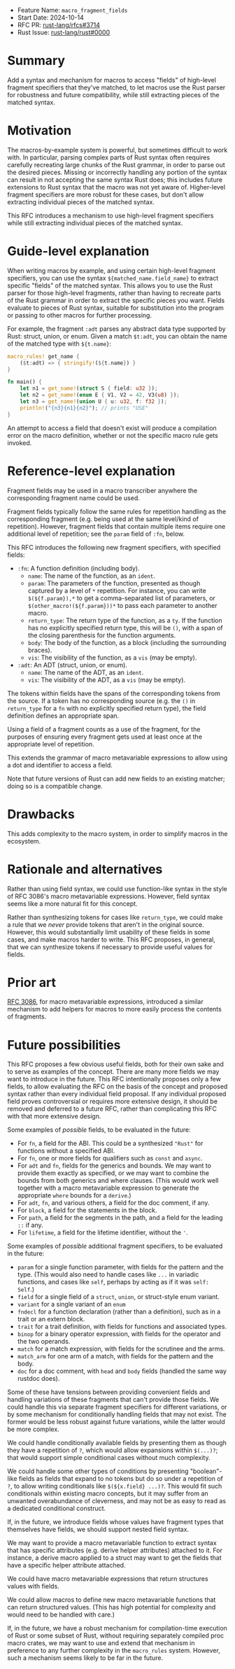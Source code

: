 - Feature Name: `macro_fragment_fields`
- Start Date: 2024-10-14
- RFC PR: [rust-lang/rfcs#3714](https://github.com/rust-lang/rfcs/pull/3714)
- Rust Issue: [rust-lang/rust#0000](https://github.com/rust-lang/rust/issues/0000)

# Summary
[summary]: #summary

Add a syntax and mechanism for macros to access "fields" of high-level fragment
specifiers that they've matched, to let macros use the Rust parser for
robustness and future compatibility, while still extracting pieces of the
matched syntax.

# Motivation
[motivation]: #motivation

The macros-by-example system is powerful, but sometimes difficult to work with.
In particular, parsing complex parts of Rust syntax often requires carefully
recreating large chunks of the Rust grammar, in order to parse out the desired
pieces. Missing or incorrectly handling any portion of the syntax can result in
not accepting the same syntax Rust does; this includes future extensions to
Rust syntax that the macro was not yet aware of. Higher-level fragment
specifiers are more robust for these cases, but don't allow extracting
individual pieces of the matched syntax.

This RFC introduces a mechanism to use high-level fragment specifiers while
still extracting individual pieces of the matched syntax.

# Guide-level explanation
[guide-level-explanation]: #guide-level-explanation

When writing macros by example, and using certain high-level fragment
specifiers, you can use the syntax `${matched_name.field_name}` to extract
specific "fields" of the matched syntax. This allows you to use the Rust parser
for those high-level fragments, rather than having to recreate parts of the
Rust grammar in order to extract the specific pieces you want. Fields evaluate
to pieces of Rust syntax, suitable for substitution into the program or passing
to other macros for further processing.

For example, the fragment `:adt` parses any abstract data type supported by
Rust: struct, union, or enum. Given a match `$t:adt`, you can obtain the name
of the matched type with `${t.name}`:

```rust
macro_rules! get_name {
    ($t:adt) => { stringify!(${t.name}) }
}

fn main() {
    let n1 = get_name!(struct S { field: u32 });
    let n2 = get_name!(enum E { V1, V2 = 42, V3(u8) });
    let n3 = get_name!(union U { u: u32, f: f32 });
    println!("{n3}{n1}{n2}"); // prints "USE"
}
```

An attempt to access a field that doesn't exist will produce a compilation
error on the macro definition, whether or not the specific macro rule gets
invoked.

# Reference-level explanation
[reference-level-explanation]: #reference-level-explanation

Fragment fields may be used in a macro transcriber anywhere the corresponding
fragment name could be used.

Fragment fields typically follow the same rules for repetition handling as the
corresponding fragment (e.g. being used at the same level/kind of repetition).
However, fragment fields that contain multiple items require one additional
level of repetition; see the `param` field of `:fn`, below.

This RFC introduces the following new fragment specifiers, with specified fields:

- `:fn`: A function definition (including body).
  - `name`: The name of the function, as an `ident`.
  - `param`: The parameters of the function, presented as though captured by a
    level of `*` repetition. For instance, you can write `$(${f.param}),*` to
    get a comma-separated list of parameters, or `$(other_macro!(${f.param}))*`
    to pass each parameter to another macro.
  - `return_type`: The return type of the function, as a `ty`. If the function
    has no explicitly specified return type, this will be `()`, with a span of
    the closing parenthesis for the function arguments.
  - `body`: The body of the function, as a block (including the
    surrounding braces).
  - `vis`: The visibility of the function, as a `vis` (may be empty).
- `:adt`: An ADT (struct, union, or enum).
  - `name`: The name of the ADT, as an `ident`.
  - `vis`: The visibility of the ADT, as a `vis` (may be empty).

The tokens within fields have the spans of the corresponding tokens from the
source. If a token has no corresponding source (e.g. the `()` in `return_type`
for a `fn` with no explicitly specified return type), the field definition
defines an appropriate span.

Using a field of a fragment counts as a use of the fragment, for the purposes
of ensuring every fragment gets used at least once at the appropriate level of
repetition.

This extends the grammar of macro metavariable expressions to allow using a dot
and identifier to access a field.

Note that future versions of Rust can add new fields to an existing matcher;
doing so is a compatible change.

# Drawbacks
[drawbacks]: #drawbacks

This adds complexity to the macro system, in order to simplify macros in the
ecosystem.

# Rationale and alternatives
[rationale-and-alternatives]: #rationale-and-alternatives

Rather than using field syntax, we could use function-like syntax in the style
of RFC 3086's macro metavariable expressions. However, field syntax seems like
a more natural fit for this concept.

Rather than synthesizing tokens for cases like `return_type`, we could make a
rule that we *never* provide tokens that aren't in the original source.
However, this would substantially limit usability of these fields in some
cases, and make macros harder to write. This RFC proposes, in general, that we
can synthesize tokens if necessary to provide useful values for fields.

# Prior art
[prior-art]: #prior-art

[RFC 3086](https://rust-lang.github.io/rfcs/3086-macro-metavar-expr.html), for
macro metavariable expressions, introduced a similar mechanism to add helpers
for macros to more easily process the contents of fragments.

# Future possibilities
[future-possibilities]: #future-possibilities

This RFC proposes a few obvious useful fields, both for their own sake and to
serve as examples of the concept. There are many more fields we may want to
introduce in the future. This RFC intentionally proposes only a few fields, to
allow evaluating the RFC on the basis of the concept and proposed syntax rather
than every individual field proposal. If any individual proposed field proves
controversial or requires more extensive design, it should be removed and
deferred to a future RFC, rather than complicating this RFC with that more
extensive design.

Some examples of *possible* fields, to be evaluated in the future:
- For `fn`, a field for the ABI. This could be a synthesized `"Rust"` for
  functions without a specified ABI.
- For `fn`, one or more fields for qualifiers such as `const` and `async`.
- For `adt` and `fn`, fields for the generics and bounds. We may want to
  provide them exactly as specified, or we may want to combine the bounds from
  both generics and where clauses. (This would work well together with a macro
  metavariable expression to generate the appropriate `where` bounds for a
  `derive`.)
- For `adt`, `fn`, and various others, a field for the doc comment, if any.
- For `block`, a field for the statements in the block.
- For `path`, a field for the segments in the path, and a field for the leading
  `::` if any.
- For `lifetime`, a field for the lifetime identifier, without the `'`.

Some examples of *possible* additional fragment specifiers, to be evaluated in
the future:
- `param` for a single function parameter, with fields for the pattern and the
  type. (This would also need to handle cases like `...` in variadic functions,
  and cases like `self`, perhaps by acting as if it was `self: Self`.)
- `field` for a single field of a `struct`, `union`, or struct-style enum
  variant.
- `variant` for a single variant of an `enum`
- `fndecl` for a function declaration (rather than a definition), such as in a
  trait or an extern block.
- `trait` for a trait definition, with fields for functions and associated
  types.
- `binop` for a binary operator expression, with fields for the operator and
  the two operands.
- `match` for a match expression, with fields for the scrutinee and the arms.
- `match_arm` for one arm of a match, with fields for the pattern and the body.
- `doc` for a doc comment, with `head` and `body` fields (handled the same way
  rustdoc does).

Some of these have tensions between providing convenient fields and handling
variations of these fragments that can't provide those fields. We could handle
this via separate fragment specifiers for different variations, or by some
mechanism for conditionally handling fields that may not exist. The former
would be less robust against future variations, while the latter would be more
complex.

We could handle conditionally available fields by presenting them as though
they have a repetition of `?`, which would allow expansions within `$(...)?`;
that would support simple conditional cases without much complexity.

We could handle some other types of conditions by presenting "boolean"-like
fields as fields that expand to no tokens but do so under a repetition of `?`,
to allow writing conditionals like `$(${x.field} ...)?`. This would fit such
conditionals within existing macro concepts, but it may suffer from an unwanted
overabundance of cleverness, and may not be as easy to read as a dedicated
conditional construct.

If, in the future, we introduce fields whose values have fragment types that
themselves have fields, we should support nested field syntax.

We may want to provide a macro metavariable function to extract syntax that has
specific attributes (e.g. derive helper attributes) attached to it. For
instance, a derive macro applied to a struct may want to get the fields that
have a specific helper attribute attached.

We could have macro metavariable expressions that return structures values with
fields.

We could allow macros to define new macro metavariable functions that can
return structured values. (This has high potential for complexity and would
need to be handled with care.)

If, in the future, we have a robust mechanism for compilation-time execution of
Rust or some subset of Rust, without requiring separately compiled proc macro
crates, we may want to use and extend that mechanism in preference to any
further complexity in the `macro_rules` system. However, such a mechanism seems
likely to be far in the future.
